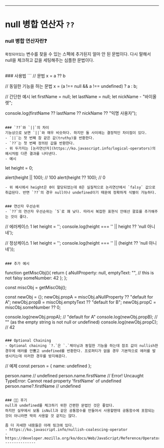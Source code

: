 --------------
# null 병합 연산자 `??`

### null 병합 연산자란❓
`확정되어있는` 변수를 찾을 수 있는 스펙에 추가된지 얼마 안 된 문법이다.
다시 말해서 null을 체크하고 값을 세팅해주는 심플한 문법이다.

<br/>
### 사용법
```
// 문법
x = a ?? b

// 동일한 기능을 하는 문법
x = (a !== null && a !== undefined) ? a : b;

// 간단한 예시
let firstName = null;
let lastName = null;
let nickName - "바이올렛";

console.log(firstName ?? lastName ?? nickName ?? "익명 사용자");
```

### `??`와 `||`의 차이
기능상으로 보면 `||`와 매우 비슷하다. 하지만 둘 사이에는 결정적인 차이점이 있다.
- `||`는 첫 번째 참 같은 값(truthy)을 반환한다.
- `??`는 첫 번째 정의된 값을 반환한다.
- 위 두가지는 [논리연산자](https://ko.javascript.info/logical-operators)의 예시처럼 다른 결과를 나타낸다.
- 예시
```
let height = 0;

alert(height || 100); // 100
alert(height ?? 100); // 0
```
- 위 예시에서 height은 0이 할당되었는데 0은 실질적으로 논리연산에서 `falsy` 값으로 취급된다. 반면 `??`의 경우 null이나 undefined이기 때문에 정확하게 식별이 가능하다.


### 연산자 우선순위
- `??`의 연산자 우선순위는 `5`로 꽤 낮다. 따라서 복잡한 표현식 안에선 괄호를 추가해주는 것이 좋다.
```
// 에러케이스 1
let height = '';
console.log(height === '' || height ?? 'null 아니네');

// 정상케이스 1
let height = '';
console.log(height === '' || (height ?? 'null 아니네'));
```

### 추가 예시
```
function getMiscObj(){
  return {
    aNullProperty: null,
    emptyText: "", // this is not falsy
    someNumber: 42
  };
};

const miscObj = getMiscObj();

const newObj = {};
newObj.propA = miscObj.aNullProperty ?? "default for A";
newObj.propB = miscObj.emptyText ?? "default for B";
newObj.propC = miscObj.someNumber ?? 0;

console.log(newObj.propA); // "default for A"
console.log(newObj.propB); // "" (as the empty string is not null or undefined)
console.log(newObj.propC); // 42
```

### Optional Chaining
- Optional chaining `?.`은 `.`체이닝과 동일한 기능을 하는데 참조 값이 nullish한 경우에 에러를 안뿜고 undefined를 반환한다. 프로퍼티가 없을 경우 기본적으로 에러를 발생시키는데 이러한 경우를 방지해준다.
```
// 예제
const person = {
  name: undefined
};

person.name // undefined
person.name.firstName // Error! Uncaught TypeError: Cannot read property 'firstName' of undefined
person.name?.firstName // undefined
```

### 👨‍🎓 후기
null과 undefined를 체크하기 위한 간편한 문법인 것은 좋았다.
하지만 실무에서 보통 isNull과 같은 공통함수를 만들어서 사용할텐데 공통함수에 포함되는 것이 아니라면 딱히 사용할 것 같지는 않다.

좀 더 자세한 내용들은 아래 링크에 있다.
- https://ko.javascript.info/nullish-coalescing-operator
- https://developer.mozilla.org/ko/docs/Web/JavaScript/Reference/Operators/Nullish_coalescing_operator
--------------
